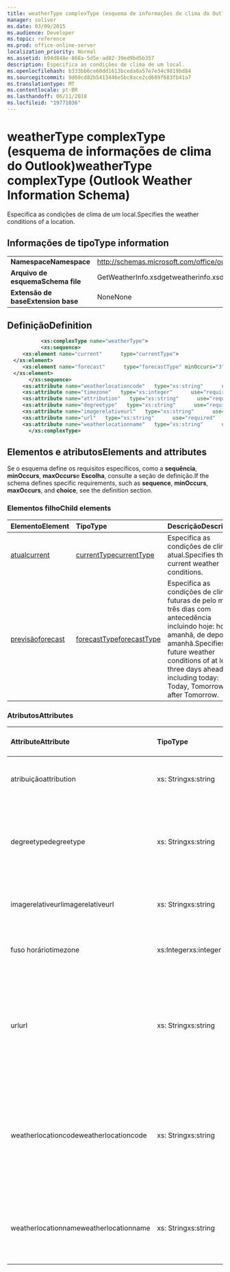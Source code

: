 ```yaml
---
title: weatherType complexType (esquema de informações de clima do Outlook)
manager: soliver
ms.date: 03/09/2015
ms.audience: Developer
ms.topic: reference
ms.prod: office-online-server
localization_priority: Normal
ms.assetid: b94d848e-868a-5d5e-ad82-39ed9bd5b357
description: Especifica as condições de clima de um local.
ms.openlocfilehash: b333bb6ce60dd1613bceda0a57e7e34c9819bd84
ms.sourcegitcommit: 9d60cd82b5413446e5bc8ace2cd689f683fb41a7
ms.translationtype: MT
ms.contentlocale: pt-BR
ms.lasthandoff: 06/11/2018
ms.locfileid: "19771036"
---
```

# <a name="weathertype-complextype-outlook-weather-information-schema"></a><span data-ttu-id="07611-103">weatherType complexType (esquema de informações de clima do Outlook)</span><span class="sxs-lookup"><span data-stu-id="07611-103">weatherType complexType (Outlook Weather Information Schema)</span></span>

<span data-ttu-id="07611-104">Especifica as condições de clima de um local.</span><span class="sxs-lookup"><span data-stu-id="07611-104">Specifies the weather conditions of a location.</span></span>
  
## <a name="type-information"></a><span data-ttu-id="07611-105">Informações de tipo</span><span class="sxs-lookup"><span data-stu-id="07611-105">Type information</span></span>

|||
|:-----|:-----|
|<span data-ttu-id="07611-106">**Namespace**</span><span class="sxs-lookup"><span data-stu-id="07611-106">**Namespace**</span></span> <br/> |http://schemas.microsoft.com/office/outlook/15/getweatherinfo.xsd  <br/> |
|<span data-ttu-id="07611-107">**Arquivo de esquema**</span><span class="sxs-lookup"><span data-stu-id="07611-107">**Schema file**</span></span> <br/> |<span data-ttu-id="07611-108">GetWeatherInfo.xsd</span><span class="sxs-lookup"><span data-stu-id="07611-108">getweatherinfo.xsd</span></span>  <br/> |
|<span data-ttu-id="07611-109">**Extensão de base**</span><span class="sxs-lookup"><span data-stu-id="07611-109">**Extension base**</span></span> <br/> |<span data-ttu-id="07611-110">None</span><span class="sxs-lookup"><span data-stu-id="07611-110">None</span></span>  <br/> |
   
## <a name="definition"></a><span data-ttu-id="07611-111">Definição</span><span class="sxs-lookup"><span data-stu-id="07611-111">Definition</span></span>

```XML
           <xs:complexType name="weatherType">
           <xs:sequence>
     <xs:element name="current"      type="currentType">
  </xs:element>  
     <xs:element name="forecast"      type="forecastType" minOccurs="3"     maxOccurs="unbounded"    >
  </xs:element>  
       </xs:sequence>
     <xs:attribute name="weatherlocationcode"   type="xs:string"      use="required"     />
     <xs:attribute name="timezone"   type="xs:integer"      use="required"     />
     <xs:attribute name="attribution"   type="xs:string"      use="required"     />
     <xs:attribute name="degreetype"   type="xs:string"      use="required"     />
     <xs:attribute name="imagerelativeurl"   type="xs:string"      use="required"     />
     <xs:attribute name="url"   type="xs:string"      use="required"     />
     <xs:attribute name="weatherlocationname"   type="xs:string"      use="required"     />
       </xs:complexType>

```

## <a name="elements-and-attributes"></a><span data-ttu-id="07611-112">Elementos e atributos</span><span class="sxs-lookup"><span data-stu-id="07611-112">Elements and attributes</span></span>

<span data-ttu-id="07611-113">Se o esquema define os requisitos específicos, como a **sequência**, **minOccurs**, **maxOccurs**e **Escolha**, consulte a seção de definição.</span><span class="sxs-lookup"><span data-stu-id="07611-113">If the schema defines specific requirements, such as **sequence**, **minOccurs**, **maxOccurs**, and **choice**, see the definition section.</span></span> 
  
### <a name="child-elements"></a><span data-ttu-id="07611-114">Elementos filho</span><span class="sxs-lookup"><span data-stu-id="07611-114">Child elements</span></span>

|<span data-ttu-id="07611-115">**Elemento**</span><span class="sxs-lookup"><span data-stu-id="07611-115">**Element**</span></span>|<span data-ttu-id="07611-116">**Tipo**</span><span class="sxs-lookup"><span data-stu-id="07611-116">**Type**</span></span>|<span data-ttu-id="07611-117">**Descrição**</span><span class="sxs-lookup"><span data-stu-id="07611-117">**Description**</span></span>|
|:-----|:-----|:-----|
|[<span data-ttu-id="07611-118">atual</span><span class="sxs-lookup"><span data-stu-id="07611-118">current</span></span>](current-element-weathertype-complextypeoutlook-weather-information-schema.md) <br/> |[<span data-ttu-id="07611-119">currentType</span><span class="sxs-lookup"><span data-stu-id="07611-119">currentType</span></span>](currenttype-complextype-outlook-weather-information-schema.md) <br/> |<span data-ttu-id="07611-120">Especifica as condições de clima atual.</span><span class="sxs-lookup"><span data-stu-id="07611-120">Specifies the current weather conditions.</span></span>  <br/> |
|[<span data-ttu-id="07611-121">previsão</span><span class="sxs-lookup"><span data-stu-id="07611-121">forecast</span></span>](forecast-element-weathertype-complextypeoutlook-weather-information-schema.md) <br/> |[<span data-ttu-id="07611-122">forecastType</span><span class="sxs-lookup"><span data-stu-id="07611-122">forecastType</span></span>](forecasttype-complextype-outlook-weather-information-schema.md) <br/> |<span data-ttu-id="07611-123">Especifica as condições de clima futuras de pelo menos três dias com antecedência incluindo hoje: hoje, amanhã, de depois de amanhã.</span><span class="sxs-lookup"><span data-stu-id="07611-123">Specifies the future weather conditions of at least three days ahead including today: Today, Tomorrow, Day after Tomorrow.</span></span>  <br/> |
   
### <a name="attributes"></a><span data-ttu-id="07611-124">Atributos</span><span class="sxs-lookup"><span data-stu-id="07611-124">Attributes</span></span>

|<span data-ttu-id="07611-125">**Attribute**</span><span class="sxs-lookup"><span data-stu-id="07611-125">**Attribute**</span></span>|<span data-ttu-id="07611-126">**Tipo**</span><span class="sxs-lookup"><span data-stu-id="07611-126">**Type**</span></span>|<span data-ttu-id="07611-127">**Obrigatório**</span><span class="sxs-lookup"><span data-stu-id="07611-127">**Required**</span></span>|<span data-ttu-id="07611-128">**Descrição**</span><span class="sxs-lookup"><span data-stu-id="07611-128">**Description**</span></span>|<span data-ttu-id="07611-129">**Valores possíveis**</span><span class="sxs-lookup"><span data-stu-id="07611-129">**Possible values**</span></span>|
|:-----|:-----|:-----|:-----|:-----|
|<span data-ttu-id="07611-130">atribuição</span><span class="sxs-lookup"><span data-stu-id="07611-130">attribution</span></span>  <br/> |<span data-ttu-id="07611-131">xs: String</span><span class="sxs-lookup"><span data-stu-id="07611-131">xs:string</span></span>  <br/> |<span data-ttu-id="07611-132">obrigatório</span><span class="sxs-lookup"><span data-stu-id="07611-132">required</span></span>  <br/> |<span data-ttu-id="07611-133">Especifica a fonte das informações de clima.</span><span class="sxs-lookup"><span data-stu-id="07611-133">Specifies the source of the weather information.</span></span>  <br/> |<span data-ttu-id="07611-134">Um valor do xs: string tipo</span><span class="sxs-lookup"><span data-stu-id="07611-134">A value of the type xs:string</span></span>  <br/> |
|<span data-ttu-id="07611-135">degreetype</span><span class="sxs-lookup"><span data-stu-id="07611-135">degreetype</span></span>  <br/> |<span data-ttu-id="07611-136">xs: String</span><span class="sxs-lookup"><span data-stu-id="07611-136">xs:string</span></span>  <br/> |<span data-ttu-id="07611-137">obrigatório</span><span class="sxs-lookup"><span data-stu-id="07611-137">required</span></span>  <br/> |<span data-ttu-id="07611-138">Especifica a unidade para a temperatura da localidade, por exemplo, Celsius.</span><span class="sxs-lookup"><span data-stu-id="07611-138">Specifies the unit for the temperature of the location for example, Celsius.</span></span>  <br/> |<span data-ttu-id="07611-139">C, F</span><span class="sxs-lookup"><span data-stu-id="07611-139">C, F</span></span>  <br/> |
|<span data-ttu-id="07611-140">imagerelativeurl</span><span class="sxs-lookup"><span data-stu-id="07611-140">imagerelativeurl</span></span>  <br/> |<span data-ttu-id="07611-141">xs: String</span><span class="sxs-lookup"><span data-stu-id="07611-141">xs:string</span></span>  <br/> |<span data-ttu-id="07611-142">obrigatório</span><span class="sxs-lookup"><span data-stu-id="07611-142">required</span></span>  <br/> |<span data-ttu-id="07611-143">Especifica a URL da imagem para o local.</span><span class="sxs-lookup"><span data-stu-id="07611-143">Specifies the URL of the image for the location.</span></span>  <br/> |<span data-ttu-id="07611-144">Um valor do xs: string tipo</span><span class="sxs-lookup"><span data-stu-id="07611-144">A value of the type xs:string</span></span>  <br/> |
|<span data-ttu-id="07611-145">fuso horário</span><span class="sxs-lookup"><span data-stu-id="07611-145">timezone</span></span>  <br/> |<span data-ttu-id="07611-146">xs:Integer</span><span class="sxs-lookup"><span data-stu-id="07611-146">xs:integer</span></span>  <br/> |<span data-ttu-id="07611-147">obrigatório</span><span class="sxs-lookup"><span data-stu-id="07611-147">required</span></span>  <br/> |<span data-ttu-id="07611-148">Especifica o deslocamento de GMT.</span><span class="sxs-lookup"><span data-stu-id="07611-148">Specifies the GMT offset.</span></span>  <br/> |<span data-ttu-id="07611-149">Um valor entre -11 e 12 inclusive</span><span class="sxs-lookup"><span data-stu-id="07611-149">A value between -11 and 12 inclusive</span></span>  <br/> |
|<span data-ttu-id="07611-150">url</span><span class="sxs-lookup"><span data-stu-id="07611-150">url</span></span>  <br/> |<span data-ttu-id="07611-151">xs: String</span><span class="sxs-lookup"><span data-stu-id="07611-151">xs:string</span></span>  <br/> |<span data-ttu-id="07611-152">obrigatório</span><span class="sxs-lookup"><span data-stu-id="07611-152">required</span></span>  <br/> |<span data-ttu-id="07611-153">Especifica a URL da página da web do serviço clima que contém informações de clima para o local especificado.</span><span class="sxs-lookup"><span data-stu-id="07611-153">Specifies the URL for the web page of the weather service that contains weather information for the specified location.</span></span>  <br/> |<span data-ttu-id="07611-154">Um valor do xs: string tipo</span><span class="sxs-lookup"><span data-stu-id="07611-154">A value of the type xs:string</span></span>  <br/> |
|<span data-ttu-id="07611-155">weatherlocationcode</span><span class="sxs-lookup"><span data-stu-id="07611-155">weatherlocationcode</span></span>  <br/> |<span data-ttu-id="07611-156">xs: String</span><span class="sxs-lookup"><span data-stu-id="07611-156">xs:string</span></span>  <br/> |<span data-ttu-id="07611-157">obrigatório</span><span class="sxs-lookup"><span data-stu-id="07611-157">required</span></span>  <br/> |<span data-ttu-id="07611-158">Especifica o código que está associado com o local usado para distinguir vários local que tiverem o mesmo nome.</span><span class="sxs-lookup"><span data-stu-id="07611-158">Specifies the code that is associated with the location used to distinguish multiple location that have the same name.</span></span>  <br/> |<span data-ttu-id="07611-159">Um valor do xs: string tipo</span><span class="sxs-lookup"><span data-stu-id="07611-159">A value of the type xs:string</span></span>  <br/> |
|<span data-ttu-id="07611-160">weatherlocationname</span><span class="sxs-lookup"><span data-stu-id="07611-160">weatherlocationname</span></span>  <br/> |<span data-ttu-id="07611-161">xs: String</span><span class="sxs-lookup"><span data-stu-id="07611-161">xs:string</span></span>  <br/> |<span data-ttu-id="07611-162">obrigatório</span><span class="sxs-lookup"><span data-stu-id="07611-162">required</span></span>  <br/> |<span data-ttu-id="07611-163">Especifica o nome do local que aparece no controle de lista suspensa.</span><span class="sxs-lookup"><span data-stu-id="07611-163">Specifies the name of the location that appears in the drop-down control.</span></span>  <br/> |<span data-ttu-id="07611-164">Um valor do xs: string tipo</span><span class="sxs-lookup"><span data-stu-id="07611-164">A value of the type xs:string</span></span>  <br/> |
   

